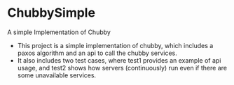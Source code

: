 # ChubbySimple
A simple Implementation of Chubby

- This project is a simple implementation of chubby, which includes a paxos algorithm and an api to call the chubby services.
- It also includes two test cases, where test1 provides an example of api usage,
and test2 shows how servers (continuously) run even if there are some unavailable services.
